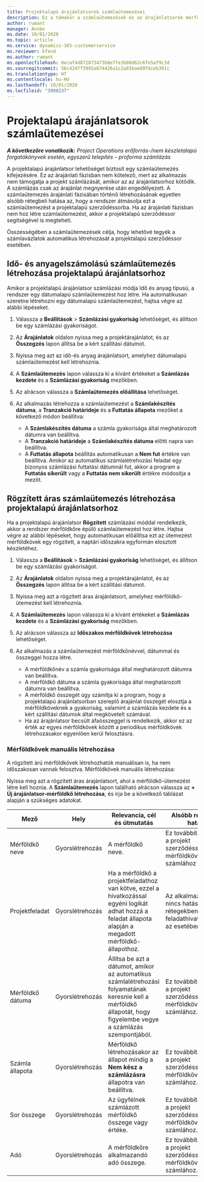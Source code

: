 ```yaml
---
title: Projektalapú árajánlatsorok számlaütemezései
description: Ez a témakör a számlaütemezések és az árajánlatsorok mérföldköveinek létrehozásával kapcsolatban tartalmaz tájékoztatást.
author: rumant
manager: Annbe
ms.date: 10/01/2020
ms.topic: article
ms.service: dynamics-365-customerservice
ms.reviewer: kfend
ms.author: rumant
ms.openlocfilehash: 0ecaf4d872873473b0e7fe3b08d62c6fe5af9c3d
ms.sourcegitcommit: 56c42d7f5995a674426a1c2a81bae897dceb391c
ms.translationtype: HT
ms.contentlocale: hu-HU
ms.lasthandoff: 10/01/2020
ms.locfileid: "3908237"
---
```

# <a name="invoice-schedules-on-project-based-quote-lines"></a>Projektalapú árajánlatsorok számlaütemezései

_**A következőre vonatkozik:** Project Operations erőforrás-/nem készletalapú forgatókönyvek esetén, egyszerű telepítés – proforma számlázás_

A projektalapú árajánlatsor lehetőséget biztosít egy számlaütemezés kifejezésére. Ez az árajánlati fázisban nem kötelező, mert az alkalmazás nem támogatja a projekt számlázását, amikor az az árajánlatsorhoz kötődik. A számlázás csak az árajánlat megnyerése után engedélyezett. A számlaütemezés árajánlati fázisában történő létrehozásának egyetlen alsóbb rétegbeli hatása az, hogy a rendszer átmásolja ezt a számlaütemezést a projektalapú szerződéssorba. Ha az árajánlati fázisban nem hoz létre számlaütemezést, akkor a projektalapú szerződéssor segítségével is megteheti.

Összességében a számlaütemezések célja, hogy lehetővé tegyék a számlavázlatok automatikus létrehozását a projektalapú szerződéssor esetében. 

## <a name="create-a-time-and-material-invoice-schedule-for-a-project-based-quote-line"></a>Idő- és anyagelszámolású számlaütemezés létrehozása projektalapú árajánlatsorhoz

Amikor a projektalapú árajánlatsor számlázási módja Idő és anyag típusú, a rendszer egy dátumalapú számlaütemezést hoz létre. Ha automatikusan szeretne létrehozni egy dátumalapú számlaütemezést, hajtsa végre az alábbi lépéseket.

1. Válassza a **Beállítások** > **Számlázási gyakoriság** lehetőséget, és állítson be egy számlázási gyakoriságot.
2. Az **Árajánlatok** oldalon nyissa meg a projektárajánlatot, és az **Összegzés** lapon állítsa be a kért szállítási dátumot.
3. Nyissa meg azt az idő-és anyag árajánlatsort, amelyhez dátumalapú számlaütemezést kell létrehoznia. 
4. A **Számlaütemezés** lapon válassza ki a kívánt értékeket a **Számlázás kezdete** és a **Számlázási gyakoriság** mezőkben. 
5. Az alrácson válassza a **Számlaütemezés előállítása** lehetőséget.
6. Az alkalmazás létrehozza a számlaütemezést a **Számlakészítés dátuma**, a **Tranzakció határideje** és a **Futtatás állapota** mezőket a következő módon beállítva:

    - A **Számlakészítés dátuma** a számla gyakorisága által meghatározott dátumra van beállítva.
    - A **Tranzakció határideje** a **Számlakészítés dátuma** előtti napra van beállítva.
    - A **Futtatás állapota** beállítás automatikusan a **Nem fut** értékre van beállítva. Amikor az automatikus számlalétrehozási feladat egy bizonyos számlázási futtatási dátumnál fut, akkor a program a **Futtatás sikerült** vagy a **Futtatás nem sikerült** értékre módosítja a mezőt.

## <a name="create-a-fixed-price-invoice-schedule-for-a-project-based-quote-line"></a>Rögzített áras számlaütemezés létrehozása projektalapú árajánlatsorhoz

Ha a projektalapú árajánlatsor **Rögzített** számlázási móddal rendelkezik, akkor a rendszer mérföldkőre épülő számlaütemezést hoz létre. Hajtsa végre az alábbi lépéseket, hogy automatikusan előállítsa ezt az ütemezést mérföldkövek egy rögzített, a naptári időszakra egyformán elosztott készletéhez.

1. Válassza a **Beállítások** > **Számlázási gyakoriság** lehetőséget, és állítson be egy számlázási gyakoriságot.
2. Az **Árajánlatok** oldalon nyissa meg a projektárajánlatot, és az **Összegzés** lapon állítsa be a kért szállítási dátumot.
3. Nyissa meg azt a rögzített áras árajánlatsort, amelyhez mérföldkő-ütemezést kell létrehoznia. 
4. A **Számlaütemezés** lapon válassza ki a kívánt értékeket a **Számlázás kezdete** és a **Számlázási gyakoriság** mezőkben. 
5. Az alrácson válassza az **Időszakos mérföldkövek létrehozása** lehetőséget.
6. Az alkalmazás a számlaütemezést mérföldkőnévvel, dátummal és összeggel hozza létre.

    - A mérföldkőnév a számla gyakorisága által meghatározott dátumra van beállítva.
    - A mérföldkő dátuma a számla gyakorisága által meghatározott dátumra van beállítva.
    - A mérföldkő összegét úgy számítja ki a program, hogy a projektalapú árajánlatsorban szereplő árajánlat összegét elosztja a mérföldköveknek a gyakoriság, valamint a számlázás kezdete és a kért szállítási dátumok által megkövetelt számával.
    - Ha az árajánlatsor becsült áfaösszeggel is rendelkezik, akkor ez az érték az egyes mérföldkövek között a periodikus mérföldkövek létrehozásakor egyenlően kerül felosztásra.

### <a name="manually-create-milestones"></a>Mérföldkövek manuális létrehozása

A rögzített árú mérföldkövek létrehozhatók manuálisan is, ha nem időszakosan vannak felosztva. Mérföldkövek manuális létrehozása:

Nyissa meg azt a rögzített áras árajánlatsort, ahol a mérföldkő-ütemezést létre kell hoznia. A **Számlaütemezés** lapon található alrácson válassza az **+ Új árajánlatsor-mérföldkő létrehozása**, és írja be a következő táblázat alapján a szükséges adatokat.

| **Mező** | **Hely** | **Relevancia, cél és útmutatás** | **Alsóbb rétegbeli hatás** |
| --- | --- | --- | --- |
| Mérföldkő neve | Gyorslétrehozás | A mérföldkő neve. | Ez továbbításra kerül a projekt szerződéssor-mérföldkövéhez és a számlához |
| Projektfeladat | Gyorslétrehozás | Ha a mérföldkő a projektfeladathoz van kötve, ezzel a hivatkozással egyéni logikát adhat hozzá a feladat állapota alapján a megadott mérföldkő-állapothoz. | Az alkalmazásnak nincs hatása alsóbb rétegekben ennek a feladathivatkozásnak az esetében. |
| Mérföldkő dátuma | Gyorslétrehozás | Állítsa be azt a dátumot, amikor az automatikus számlalétrehozási folyamatának keresnie kell a mérföldkő állapotát, hogy figyelembe vegye a számlázás szempontjából. | Ez továbbításra kerül a projekt szerződéssor-mérföldkövéhez és a számlához. |
| Számla állapota | Gyorslétrehozás | Mérföldkő létrehozásakor az állapot mindig a **Nem kész a számlázásra** állapotra van beállítva. | Ez továbbításra kerül a projekt szerződéssor-mérföldkövéhez és a számlához. |
| Sor összege | Gyorslétrehozás | Az ügyfélnek számlázott mérföldkő összege vagy értéke. | Ez továbbításra kerül a projekt szerződéssor-mérföldkövéhez és a számlához. |
| Adó | Gyorslétrehozás | A mérföldkőre alkalmazandó adó összege. | Ez továbbításra kerül a projekt szerződéssor-mérföldkövéhez és a számlához. |